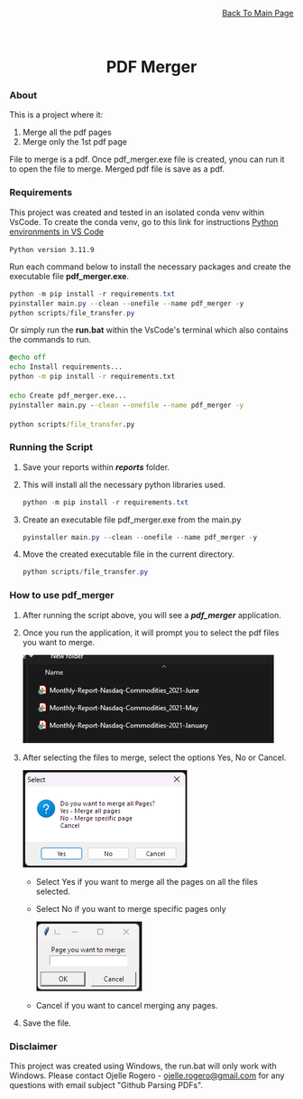 <p align="right"><a href="https://github.com/ojudz08/AutomationProjects/tree/main">Back To Main Page</a></p>


<!-- PROJECT LOGO -->
<br />
<div align="center">
<h1 align="center">PDF Merger</h1>
</div>


<!-- ABOUT PROJECT -->
### About

This is a project where it:
1. Merge all the pdf pages
2. Merge only the 1st pdf page

File to merge is a pdf. Once pdf_merger.exe file is created, ynou can run it to open the file to merge. Merged pdf file is save as a pdf.

### Requirements

This project was created and tested in an isolated conda venv within VsCode. To create the conda venv, go to this link for instructions [Python environments in VS Code](https://code.visualstudio.com/docs/python/environments)

   ```Python version 3.11.9```


Run each command below to install the necessary packages and create the executable file **pdf_merger.exe**. 

```powershell
python -m pip install -r requirements.txt
pyinstaller main.py --clean --onefile --name pdf_merger -y
python scripts/file_transfer.py
```

Or simply run the **run.bat** within the VsCode's terminal which also contains the commands to run.

```bat
@echo off
echo Install requirements...
python -m pip install -r requirements.txt

echo Create pdf_merger.exe...
pyinstaller main.py --clean --onefile --name pdf_merger -y

python scripts/file_transfer.py
```


### Running the Script
1. Save your reports within __*reports*__ folder.

2. This will install all the necessary python libraries used.
   ```powershell
   python -m pip install -r requirements.txt
   ```

3. Create an executable file pdf_merger.exe from the main.py
   ```powershell
   pyinstaller main.py --clean --onefile --name pdf_merger -y
   ```

4. Move the created executable file in the current directory.
   ```powershell
   python scripts/file_transfer.py
   ```


### How to use pdf_merger
1. After running the script above, you will see a **_pdf_merger_** application.

2. Once you run the application, it will prompt you to select the pdf files you want to merge.

   ![alt text](img/image.png)

3. After selecting the files to merge, select the options Yes, No or Cancel.

   ![alt text](img/image-1.png)

   - Select Yes if you want to merge all the pages on all the files selected. 
   - Select No if you want to merge specific pages only

     ![alt text](img/image-2.png)

   - Cancel if you want to cancel merging any pages.

4. Save the file.



<!-- CONTACT -->
### Disclaimer

This project was created using Windows, the run.bat will only work with Windows. Please contact Ojelle Rogero - ojelle.rogero@gmail.com for any questions with email subject "Github Parsing PDFs".
